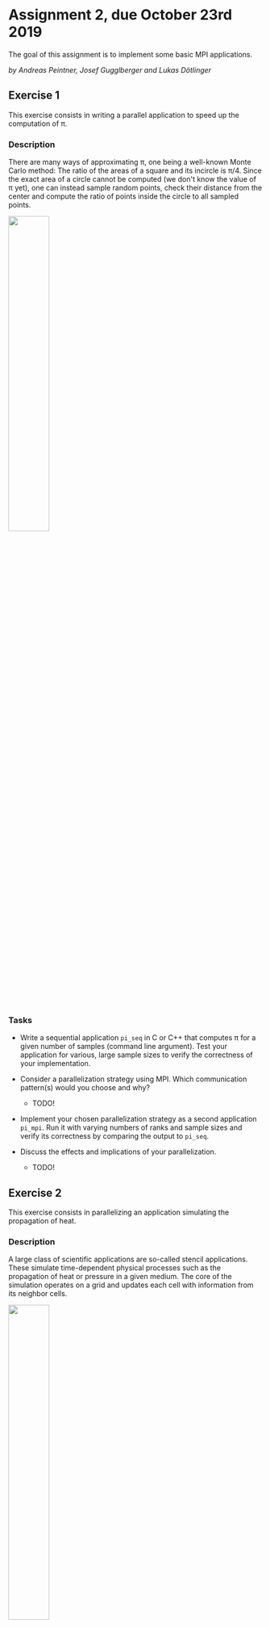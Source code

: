 # Assignment 2, due October 23rd 2019

The goal of this assignment is to implement some basic MPI applications.

*by Andreas Peintner, Josef Gugglberger and Lukas Dötlinger*

## Exercise 1

This exercise consists in writing a parallel application to speed up the computation of π.

### Description

There are many ways of approximating π, one being a well-known Monte Carlo method: The ratio of the areas of a square and its incircle is π/4. Since the exact area of a circle cannot be computed (we don't know the value of π yet), one can instead sample random points, check their distance from the center and compute the ratio of points inside the circle to all sampled points.

<img src="https://upload.wikimedia.org/wikipedia/commons/2/20/MonteCarloIntegrationCircle.svg" width="40%">

### Tasks

- Write a sequential application `pi_seq` in C or C++ that computes π for a given number of samples (command line argument). Test your application for various, large sample sizes to verify the correctness of your implementation.
- Consider a parallelization strategy using MPI. Which communication pattern(s) would you choose and why?
    - TODO!

- Implement your chosen parallelization strategy as a second application `pi_mpi`. Run it with varying numbers of ranks and sample sizes and verify its correctness by comparing the output to `pi_seq`.
- Discuss the effects and implications of your parallelization.
    - TODO!

## Exercise 2

This exercise consists in parallelizing an application simulating the propagation of heat.

### Description

A large class of scientific applications are so-called stencil applications. These simulate time-dependent physical processes such as the propagation of heat or pressure in a given medium. The core of the simulation operates on a grid and updates each cell with information from its neighbor cells.

<img src="https://upload.wikimedia.org/wikipedia/commons/e/ec/2D_von_Neumann_Stencil.svg" width="40%">

### Tasks

- A sequential implementation of a 1-D heat stencil is available in [heat_stencil_1D_seq.c](heat_stencil_1D/heat_stencil_1D_seq.c). Read the code and make sure you understand what happens. See the Wikipedia article on [Stencil Codes](https://en.wikipedia.org/wiki/Stencil_code) for more information.
- Consider a parallelization strategy using MPI. Which communication pattern(s) would you choose and why? Are there additional changes required in the code beyond calling MPI functions? If so, elaborate!
- Implement your chosen parallelization strategy as a second application `heat_stencil_1D_mpi`. Run it with varying numbers of ranks and problem sizes and verify its correctness by comparing the output to `heat_stencil_1D_seq`.
- Discuss the effects and implications of your parallelization.

